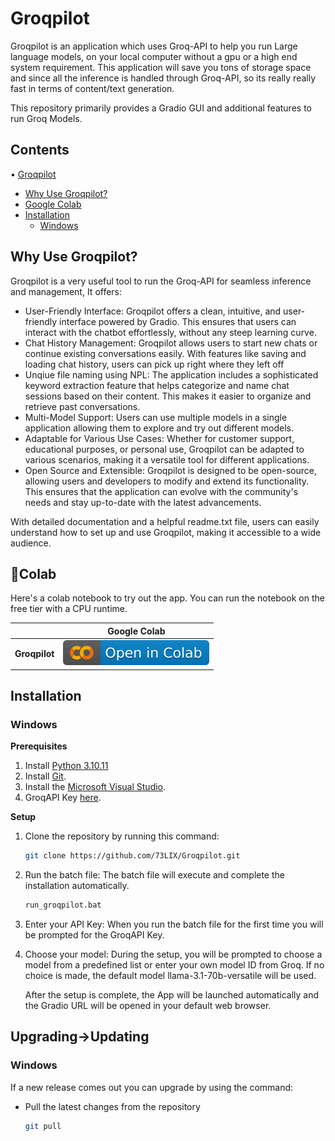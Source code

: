 # Groqpilot

Groqpilot is an application which uses Groq-API to help you run Large language models, on your local computer without a gpu or a high end system requirement. This application will save you tons of storage space and since all the inference is handled through Groq-API, so its really really fast in terms of content/text generation.

This repository primarily provides a Gradio GUI and additional features to run Groq Models.

## Contents
• [Groqpilot](https://github.com/73LIX/Groqpilot?tab=readme-ov-file#groqpilot)
* [Why Use Groqpilot?](https://github.com/73LIX/Groqpilot?tab=readme-ov-file#why-use-groqpilot)
* [Google Colab](https://github.com/73LIX/Groqpilot?tab=readme-ov-file#colab)
* [Installation](https://github.com/73LIX/Groqpilot?tab=readme-ov-file#installation)
     * [Windows](https://github.com/73LIX/Groqpilot?tab=readme-ov-file#installation)

## Why Use Groqpilot?
Groqpilot is a very useful tool to run the Groq-API for seamless inference and management, It offers:
*  User-Friendly Interface: Groqpilot offers a clean, intuitive, and user-friendly interface powered by Gradio. This ensures that users can interact with the chatbot effortlessly, without any steep learning curve.
*  Chat History Management: Groqpilot allows users to start new chats or continue existing conversations easily. With features like saving and loading chat history, users can pick up right where they left off
*  Unqiue file naming using NPL: The application includes a sophisticated keyword extraction feature that helps categorize and name chat sessions based on their content. This makes it easier to organize and 
   retrieve past conversations.
*  Multi-Model Support: Users can use multiple models in a single application allowing them to explore and try out different models.
*  Adaptable for Various Use Cases: Whether for customer support, educational purposes, or personal use, Groqpilot can be adapted to various scenarios, making it a versatile tool for different applications.
*  Open Source and Extensible: Groqpilot is designed to be open-source, allowing users and developers to modify and extend its functionality. This ensures that the application can evolve with the community's 
   needs and stay up-to-date with the latest advancements.   

With detailed documentation and a helpful readme.txt file, users can easily understand how to set up and use Groqpilot, making it accessible to a wide audience.

## 🤝Colab

Here's a colab notebook to try out the app. You can run the notebook on the free tier with a CPU runtime.

| |Google Colab|
|:--|:-:|
| **Groqpilot** |  [![Open in Colab](https://github.com/73LIX/Meta-Llama-3.1-8BxColab/blob/main/asset/colab_logo.svg)](https://colab.research.google.com/drive/1_B3vedI7H994TIm8w0f82Meguj-TtJt0?usp=sharing)

## Installation

### Windows
**Prerequisites**
1. Install [Python 3.10.11](https://www.python.org/ftp/python/3.10.11/python-3.10.11-amd64.exe) <br>
2. Install [Git](https://git-scm.com/download/win). <br>
3. Install the [Microsoft Visual Studio](https://aka.ms/vs/17/release/vc_redist.x64.exe).
4. GroqAPI Key [here](https://console.groq.com/keys).

**Setup**
1. Clone the repository by running this command:

   ```bash
   git clone https://github.com/73LIX/Groqpilot.git

2. Run the batch file: The batch file will execute and complete the installation automatically.

   ```bash
   run_groqpilot.bat

3. Enter your API Key:
   When you run the batch file for the first time you will be prompted for the GroqAPI Key.

4. Choose your model:
   During the setup, you will be prompted to choose a model from a predefined list or enter your own model ID from Groq. If no choice is made,
   the default model llama-3.1-70b-versatile will be used.

      After the setup is complete, the App will be launched automatically and the Gradio URL will be opened in your default web browser.

## Upgrading->Updating

### Windows
If a new release comes out you can upgrade by using the command:
*   Pull the latest changes from the repository
    ```bash
    git pull
